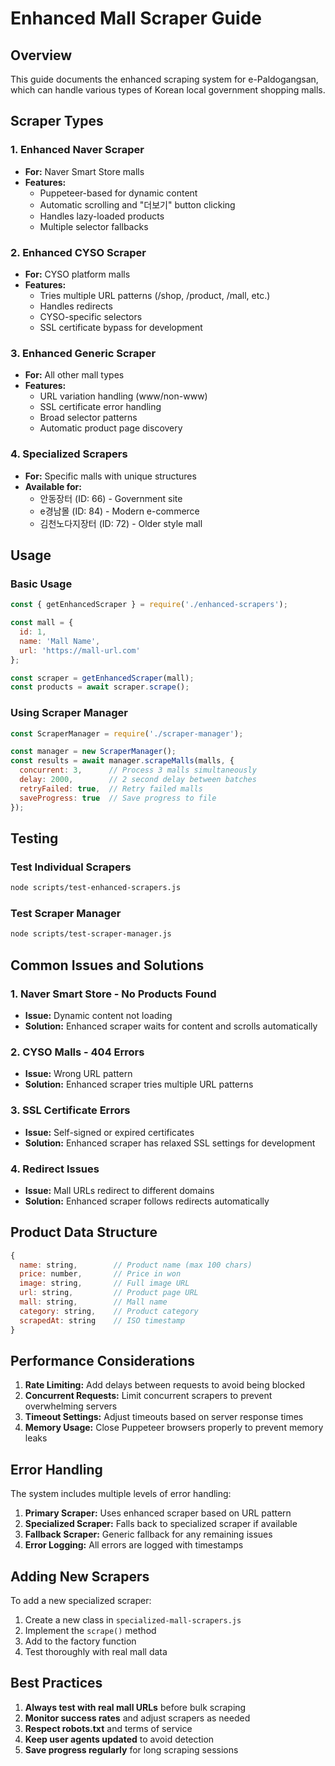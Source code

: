 # Enhanced Mall Scraper Guide

## Overview

This guide documents the enhanced scraping system for e-Paldogangsan, which can handle various types of Korean local government shopping malls.

## Scraper Types

### 1. Enhanced Naver Scraper
- **For:** Naver Smart Store malls
- **Features:**
  - Puppeteer-based for dynamic content
  - Automatic scrolling and "더보기" button clicking
  - Handles lazy-loaded products
  - Multiple selector fallbacks

### 2. Enhanced CYSO Scraper
- **For:** CYSO platform malls
- **Features:**
  - Tries multiple URL patterns (/shop, /product, /mall, etc.)
  - Handles redirects
  - CYSO-specific selectors
  - SSL certificate bypass for development

### 3. Enhanced Generic Scraper
- **For:** All other mall types
- **Features:**
  - URL variation handling (www/non-www)
  - SSL certificate error handling
  - Broad selector patterns
  - Automatic product page discovery

### 4. Specialized Scrapers
- **For:** Specific malls with unique structures
- **Available for:**
  - 안동장터 (ID: 66) - Government site
  - e경남몰 (ID: 84) - Modern e-commerce
  - 김천노다지장터 (ID: 72) - Older style mall

## Usage

### Basic Usage

```javascript
const { getEnhancedScraper } = require('./enhanced-scrapers');

const mall = {
  id: 1,
  name: 'Mall Name',
  url: 'https://mall-url.com'
};

const scraper = getEnhancedScraper(mall);
const products = await scraper.scrape();
```

### Using Scraper Manager

```javascript
const ScraperManager = require('./scraper-manager');

const manager = new ScraperManager();
const results = await manager.scrapeMalls(malls, {
  concurrent: 3,      // Process 3 malls simultaneously
  delay: 2000,        // 2 second delay between batches
  retryFailed: true,  // Retry failed malls
  saveProgress: true  // Save progress to file
});
```

## Testing

### Test Individual Scrapers
```bash
node scripts/test-enhanced-scrapers.js
```

### Test Scraper Manager
```bash
node scripts/test-scraper-manager.js
```

## Common Issues and Solutions

### 1. Naver Smart Store - No Products Found
- **Issue:** Dynamic content not loading
- **Solution:** Enhanced scraper waits for content and scrolls automatically

### 2. CYSO Malls - 404 Errors
- **Issue:** Wrong URL pattern
- **Solution:** Enhanced scraper tries multiple URL patterns

### 3. SSL Certificate Errors
- **Issue:** Self-signed or expired certificates
- **Solution:** Enhanced scraper has relaxed SSL settings for development

### 4. Redirect Issues
- **Issue:** Mall URLs redirect to different domains
- **Solution:** Enhanced scraper follows redirects automatically

## Product Data Structure

```javascript
{
  name: string,        // Product name (max 100 chars)
  price: number,       // Price in won
  image: string,       // Full image URL
  url: string,         // Product page URL
  mall: string,        // Mall name
  category: string,    // Product category
  scrapedAt: string    // ISO timestamp
}
```

## Performance Considerations

1. **Rate Limiting:** Add delays between requests to avoid being blocked
2. **Concurrent Requests:** Limit concurrent scrapers to prevent overwhelming servers
3. **Timeout Settings:** Adjust timeouts based on server response times
4. **Memory Usage:** Close Puppeteer browsers properly to prevent memory leaks

## Error Handling

The system includes multiple levels of error handling:

1. **Primary Scraper:** Uses enhanced scraper based on URL pattern
2. **Specialized Scraper:** Falls back to specialized scraper if available
3. **Fallback Scraper:** Generic fallback for any remaining issues
4. **Error Logging:** All errors are logged with timestamps

## Adding New Scrapers

To add a new specialized scraper:

1. Create a new class in `specialized-mall-scrapers.js`
2. Implement the `scrape()` method
3. Add to the factory function
4. Test thoroughly with real mall data

## Best Practices

1. **Always test with real mall URLs** before bulk scraping
2. **Monitor success rates** and adjust scrapers as needed
3. **Respect robots.txt** and terms of service
4. **Keep user agents updated** to avoid detection
5. **Save progress regularly** for long scraping sessions